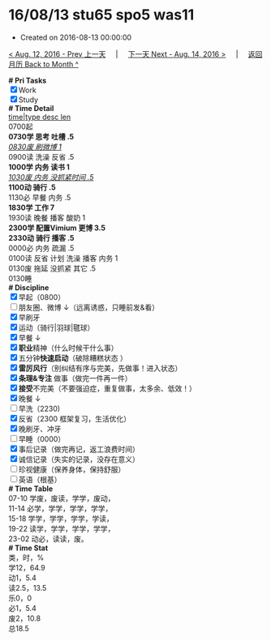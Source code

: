 # 16/08/13 stu65 spo5 was11

- Created on 2016-08-13 00:00:00

[< Aug. 12, 2016 - Prev 上一天](_archived/lifelogs/2016/08/d12.md) &nbsp; &nbsp; | &nbsp; &nbsp; [下一天 Next - Aug. 14, 2016 >](_archived/lifelogs/2016/08/d14.md) &nbsp; &nbsp; |  &nbsp; &nbsp; [返回月历 Back to Month ^](_archived/lifelogs/2016/08/index.md)
<br/><div><b># Pri Tasks</b></div><div><input checked="true" type="checkbox"/>Work</div><div><input checked="true" type="checkbox"/>Study</div><div><b># Time Detail</b></div><div><u>time|type desc len</u></div><div>0700起</div><div><b>0730学 思考 吐槽 .5</b></div><div><u><i>0830废 刷微博 1</i></u></div><div>0900读 洗澡 反省 .5</div><div><b>1000学 内务 读书 1</b></div><div><u><i>1030废 内务 没抓紧时间 .5</i></u></div><div><b>1100动 骑行 .5</b></div><div>1130必 早餐 内务 .5</div><div><b>1830学 工作 7</b></div><div>1930读 晚餐 播客 酸奶 1</div><div><b>2300学 配置Vimium 更博 3.5</b></div><div><b>2330动 骑行 播客 .5</b></div><div>0000必 内务 疏漏 .5</div><div>0100读 反省 计划 洗澡 播客 内务 1</div><div>0130废 拖延 没抓紧 其它 .5</div><div>0130睡</div><div><b># Discipline</b></div><div><input checked="true" type="checkbox"/>早起（0800）</div><div><input type="checkbox"/>朋友圈、微博 ↓（远离诱惑，只睡前发&amp;看）</div><div><input checked="true" type="checkbox"/>早刷牙</div><div><input checked="true" type="checkbox"/>运动（骑行|羽球|毽球）</div><div><input checked="true" type="checkbox"/>早餐 ↓</div><div><input checked="true" type="checkbox"/><b>职业</b>精神（什么时候干什么事）</div><div><input checked="true" type="checkbox"/>五分钟<b>快速启动</b>（破除糟糕状态 ）</div><div><input checked="true" type="checkbox"/><b>雷厉风行</b>（别纠结有序与完美，先做事！进入状态）</div><div><input checked="true" type="checkbox"/><b>条理&amp;专注</b> 做事（做完一件再一件）</div><div><input checked="true" type="checkbox"/><b>接受</b>不完美（不要强迫症，重复做事，太多余、低效！）</div><div><input checked="true" type="checkbox"/>晚餐 ↓</div><div><input type="checkbox"/>早洗（2230)</div><div><input checked="true" type="checkbox"/>反省（2300 框架复习，生活优化）</div><div><input checked="true" type="checkbox"/>晚刷牙、冲牙</div><div><input type="checkbox"/>早睡（0000）</div><div><input checked="true" type="checkbox"/>事后记录（做完再记，返工浪费时间）</div><div><input checked="true" type="checkbox"/>诚信记录（失实的记录，没存在意义）</div><div><input type="checkbox"/>珍视健康（保养身体，保持舒服）</div><div><input type="checkbox"/>英语（根基）</div><div><b># Time Table</b></div><div>07-10 学废，废读，学学，废动，</div><div>11-14 必学，学学，学学，学学，</div><div>15-18 学学，学学，学学，学读，</div><div>19-22 读学，学学，学学，学学，</div><div>23-02 动必，读读，废。</div><div><b># Time Stat</b></div><div>类，时，%</div><div>学12，64.9</div><div>动1，5.4</div><div>读2.5，13.5</div><div>乐0，0</div><div>必1，5.4</div><div>废2，10.8</div><div>总18.5</div>
